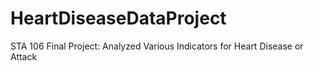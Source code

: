 # HeartDiseaseDataProject
STA 106 Final Project: Analyzed Various Indicators for Heart Disease or Attack
